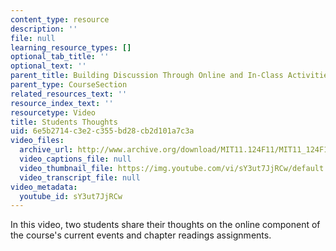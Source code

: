 ```yaml
---
content_type: resource
description: ''
file: null
learning_resource_types: []
optional_tab_title: ''
optional_text: ''
parent_title: Building Discussion Through Online and In-Class Activities
parent_type: CourseSection
related_resources_text: ''
resource_index_text: ''
resourcetype: Video
title: Students Thoughts
uid: 6e5b2714-c3e2-c355-bd28-cb2d101a7c3a
video_files:
  archive_url: http://www.archive.org/download/MIT11.124F11/MIT11_124F11_Student_Thoughts_300k.mp4
  video_captions_file: null
  video_thumbnail_file: https://img.youtube.com/vi/sY3ut7JjRCw/default.jpg
  video_transcript_file: null
video_metadata:
  youtube_id: sY3ut7JjRCw
---
```


In this video, two students share their thoughts on the online component of the course's current events and chapter readings assignments.